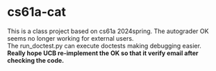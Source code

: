 # cs61a-cat
This is a class project based on cs61a 2024spring. The autograder OK seems no longer working for external users.\
The run_doctest.py can execute doctests making debugging easier.\
**Really hope UCB re-implement the OK so that it verify email after checking the code.**
